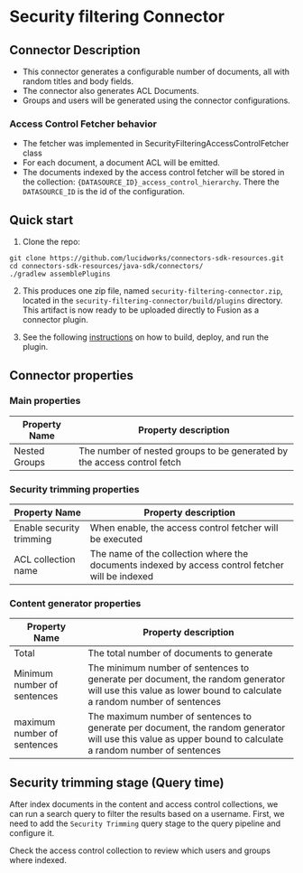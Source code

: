 # Security filtering Connector

## Connector Description

- This connector generates a configurable number of documents, all with random titles and body fields.
- The connector also generates ACL Documents.
- Groups and users will be generated using the connector configurations.

### Access Control Fetcher behavior

- The fetcher was implemented in SecurityFilteringAccessControlFetcher class
- For each document, a document ACL will be emitted.
- The documents indexed by the access control fetcher will be stored in the collection: `{DATASOURCE_ID}_access_control_hierarchy`. There the `DATASOURCE_ID` is the id of the configuration.

## Quick start

1. Clone the repo:
```
git clone https://github.com/lucidworks/connectors-sdk-resources.git
cd connectors-sdk-resources/java-sdk/connectors/
./gradlew assemblePlugins
```

2. This produces one zip file, named `security-filtering-connector.zip`, located in the `security-filtering-connector/build/plugins` directory.
This artifact is now ready to be uploaded directly to Fusion as a connector plugin.

3. See the following [instructions](../README.md) on how to build, deploy, and run the plugin.


## Connector properties

### Main properties

|Property Name| Property description|
|---|---|
| Nested Groups | The number of nested groups to be generated by the access control fetch |

### Security trimming properties

|Property Name| Property description|
|---|---|
| Enable security trimming | When enable, the access control fetcher will be executed |
| ACL collection name | The name of the collection where the documents indexed by access control fetcher will be indexed |

### Content generator properties

|Property Name| Property description|
|---|---|
| Total | The total number of documents to generate |
| Minimum number of sentences | The minimum number of sentences to generate per document, the random generator will use this value as lower bound to calculate a random number of sentences|
| maximum number of sentences | The maximum number of sentences to generate per document, the random generator will use this value as upper bound to calculate a random number of sentences|

## Security trimming stage (Query time)

After index documents in the content and access control collections, we can run a search query to filter the results based on a username.
First, we need to add the `Security Trimming` query stage to the query pipeline and configure it.

Check the access control collection to review which users and groups where indexed.